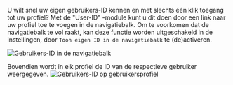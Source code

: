 U wilt snel uw eigen gebruikers-ID kennen en met slechts één klik toegang tot uw profiel?
Met de "User-ID" -module kunt u dit doen door een link naar uw profiel toe te voegen in de navigatiebalk.
Om te voorkomen dat de navigatiebalk te vol raakt, kan deze functie worden uitgeschakeld in de instellingen,
 door `Toon eigen ID in de navigatiebalk` te (de)activeren.

![Gebruikers-ID in de navigatiebalk](/v4/docs/assets/userid/img/navbar.png)

Bovendien wordt in elk profiel de ID van de respectieve gebruiker weergegeven.
![Gebruikers-ID op gebruikersprofiel](/v4/docs/assets/userid/img/profile.png)
